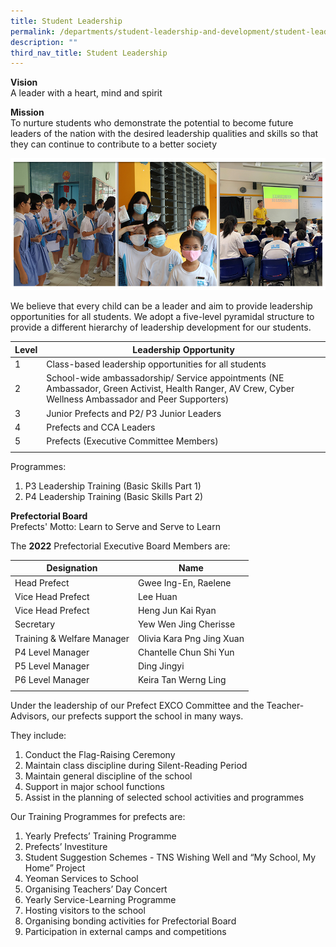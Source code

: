 ```yaml
---
title: Student Leadership
permalink: /departments/student-leadership-and-development/student-leadership
description: ""
third_nav_title: Student Leadership
---
```

**Vision** <br>
A leader with a heart, mind and spirit

**Mission** <br>
To nurture students who demonstrate the potential to become future leaders of the nation with the desired leadership qualities and skills so that they can continue to contribute to a better society

![](/images/Banner_SLD_2021.jpg)

We believe that every child can be a leader and aim to provide leadership opportunities for all students. We adopt a five-level pyramidal structure to provide a different hierarchy of leadership development for our students.

| Level | Leadership Opportunity |
|---|---|
| 1 | Class-based leadership opportunities for all students |
| 2 | School-wide ambassadorship/ Service appointments (NE Ambassador, Green Activist, Health Ranger, AV Crew, Cyber Wellness Ambassador and Peer Supporters) |
| 3 | Junior Prefects and P2/ P3 Junior Leaders |
| 4 | Prefects and CCA Leaders |
| 5 | Prefects (Executive Committee Members) |
| | |

Programmes:
1. P3 Leadership Training (Basic Skills Part 1)
2. P4 Leadership Training (Basic Skills Part 2)

**Prefectorial Board** <br>
Prefects' Motto: Learn to Serve and Serve to Learn

The **2022** Prefectorial Executive Board Members are:

| Designation | Name |
|---|---|
| Head Prefect | Gwee Ing-En, Raelene |
| Vice Head Prefect | Lee Huan |
| Vice Head Prefect | Heng Jun Kai Ryan |
| Secretary  | Yew Wen Jing Cherisse |
| Training & Welfare Manager | Olivia Kara Png Jing Xuan |
| P4 Level Manager | Chantelle Chun Shi Yun |
| P5 Level Manager | Ding Jingyi |
| P6 Level Manager | Keira Tan Werng Ling |
| | |

Under the leadership of our Prefect EXCO Committee and the Teacher-Advisors, our prefects support the school in many ways.

They include:
1. Conduct the Flag-Raising Ceremony
2. Maintain class discipline during Silent-Reading Period
3. Maintain general discipline of the school
4. Support in major school functions
5. Assist in the planning of selected school activities and programmes

Our Training Programmes for prefects are:
1. Yearly Prefects’ Training Programme
2. Prefects’ Investiture
3. Student Suggestion Schemes - TNS Wishing Well and “My School, My Home” Project
4. Yeoman Services to School
5. Organising Teachers’ Day Concert
6. Yearly Service-Learning Programme
7. Hosting visitors to the school
8. Organising bonding activities for Prefectorial Board
9. Participation in external camps and competitions